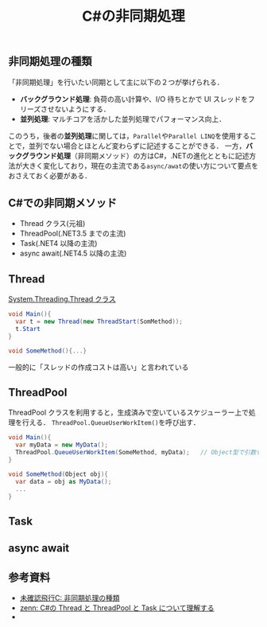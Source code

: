 ﻿---
title: C#の非同期処理
category: C#
tags:
  - C#
  - 非同期
id: 15e352f0-a649-410f-9e92-0a23309a68e2
---

## 非同期処理の種類

「非同期処理」を行いたい同期として主に以下の２つが挙げられる．

- **バックグラウンド処理**: 負荷の高い計算や、I/O 待ちとかで UI スレッドをフリーズさせないようにする．
- **並列処理**: マルチコアを活かした並列処理でパフォーマンス向上．

このうち，後者の**並列処理**に関しては，`Parallel`や`Parallel LINQ`を使用することで，並列でない場合とほとんど変わらずに記述することができる．
一方，**バックグラウンド処理**（非同期メソッド）の方はC#，.NETの進化とともに記述方法が大きく変化しており，現在の主流である`async/awat`の使い方について要点をおさえておく必要がある．

## C#での非同期メソッド

- Thread クラス(元祖)
- ThreadPool(.NET3.5 までの主流)
- Task(.NET4 以降の主流)
- async await(.NET4.5 以降の主流)

## Thread

[System.Threading.Thread クラス](https://learn.microsoft.com/ja-jp/dotnet/api/system.threading.thread?view=net-8.0)

```cs
void Main(){
  var t = new Thread(new ThreadStart(SomMethod));
  t.Start
}

void SomeMethod(){...}
```

一般的に「スレッドの作成コストは高い」と言われている

## ThreadPool

ThreadPool クラスを利用すると，生成済みで空いているスケジューラー上で処理を行える．
`ThreadPool.QueueUserWorkItem()`を呼び出す．

```cs
void Main(){
  var myData = new MyData();
  ThreadPool.QueueUserWorkItem(SomeMethod, myData);   // Object型で引数を渡せる
}

void SomeMethod(Object obj){
  var data = obj as MyData();
  ...
}
```

## Task

## async await

## 参考資料

- [未確認飛行C: 非同期処理の種類](https://ufcpp.net/study/csharp/AsyncVariation.html)
- [zenn: C#の Thread と ThreadPool と Task について理解する](https://zenn.dev/higty/articles/fea5f57cd1b1c2)
- []()
